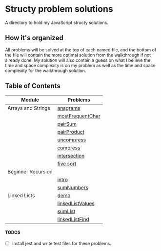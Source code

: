 # Structy problem solutions

A directory to hold my JavaScript structy solutions.

## How it's organized

All problems will be solved at the top of each named file, and the bottom of the file will contain the more optimal solution from the walkthrough if not already done. My solution will also contain a guess on what I believe the time and space complexity is on my problem as well as the time and space complexity for the walkthrough solution.

## Table of Contents

| Module             | Problems                                                    |
| ------------------ | ----------------------------------------------------------- |
| Arrays and Strings | [anagrams](./arrays-and-strings/anagrams.js)                |
|                    | [mostFrequentChar](./arrays-and-strings/mostFrquentChar.js) |
|                    | [pairSum](./arrays-and-strings/pairSum.js)                  |
|                    | [pairProduct](./arrays-and-strings//pairProduct.js)         |
|                    | [uncompress](./arrays-and-strings/uncompress.js)            |
|                    | [compress](./arrays-and-strings/compress.js)                |
|                    | [intersection](./arrays-and-strings/intersection.js)        |
|                    | [five sort](./arrays-and-strings/five-sort.js)              |
| Beginner Recursion |                                                             |
|                    | [intro](./recursion/)                                       |
|                    | [sumNumbers](./recursion/sumNumbers.js)                     |
| Linked Lists       | [demo](./linked-lists/demo.js)                              |
|                    | [linkedListValues](./linked-lists/linkedListValues.js)      |
|                    | [sumList](./linked-lists/sumList.js)                        |
|                    | [linkedListFind](./linked-lists/linkedListFind.js)          |

#### TODOS

- [ ] install jest and write test files for these problems.

